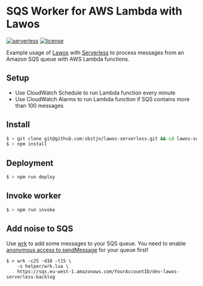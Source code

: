 # SQS Worker for AWS Lambda with Lawos

[![serverless](http://public.serverless.com/badges/v3.svg)](http://www.serverless.com)
[![license](https://img.shields.io/github/license/sbstjn/lawos-serverless.svg)](https://github.com/sbstjn/lawos-serverless)

Example usage of [Lawos](https://github.com/sbstjn/lawos) with [Serverless](https://serverless.com) to process messages from an Amazon SQS queue with AWS Lambda functions.

## Setup

 - Use CloudWatch Schedule to run Lambda function every minute
 - Use CloudWatch Alarms to run Lambda function if SQS contains more than 100 messages

## Install

```bash
$ > git clone git@github.com:sbstjn/lawos-serverless.git && cd lawos-serverless
$ > npm install
```

## Deployment

```bash
$ > npm run deploy
```

## Invoke worker

```bash
$ > npm run invoke
```

## Add noise to SQS

Use [wrk](https://github.com/wg/wrk) to add some messages to your SQS queue. You need to enable [anonymous access to sendMessage](http://docs.aws.amazon.com/AWSSimpleQueueService/latest/SQSDeveloperGuide/acp-overview.html#anonQueues) for your queue first!

```
$ > wrk -c25 -d10 -t15 \
    -s helper/wrk.lua \
    https://sqs.eu-west-1.amazonaws.com/YourAccountID/dev-lawos-serverless-backlog
```

